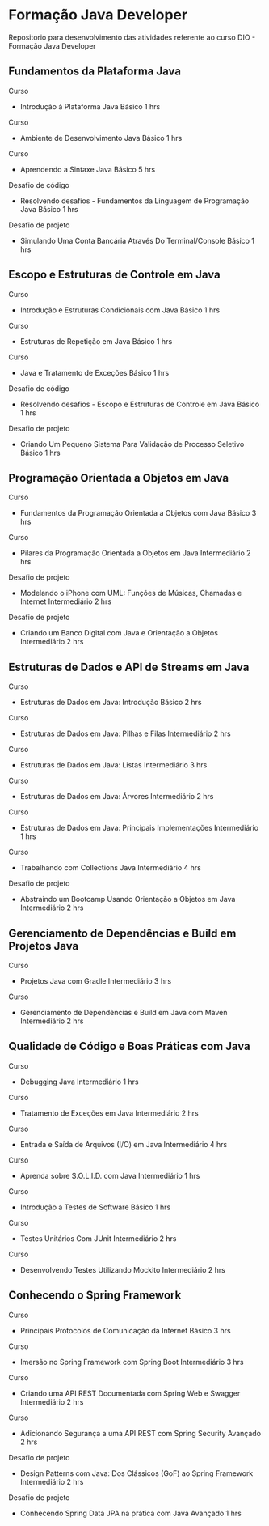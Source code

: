 # Formação Java Developer
Repositorio para desenvolvimento das atividades referente ao curso DIO - Formação Java Developer

## Fundamentos da Plataforma Java

Curso
- Introdução à Plataforma Java
Básico
1 hrs

Curso
- Ambiente de Desenvolvimento Java
Básico
1 hrs

Curso
- Aprendendo a Sintaxe Java
Básico
5 hrs

Desafio de código
- Resolvendo desafios - Fundamentos da Linguagem de Programação Java
Básico
1 hrs

Desafio de projeto
- Simulando Uma Conta Bancária Através Do Terminal/Console
Básico
1 hrs

## Escopo e Estruturas de Controle em Java

Curso
- Introdução e Estruturas Condicionais com Java
Básico
1 hrs

Curso
- Estruturas de Repetição em Java
Básico
1 hrs

Curso
- Java e Tratamento de Exceções
Básico
1 hrs

Desafio de código
- Resolvendo desafios - Escopo e Estruturas de Controle em Java
Básico
1 hrs

Desafio de projeto
- Criando Um Pequeno Sistema Para Validação de Processo Seletivo
Básico
1 hrs

## Programação Orientada a Objetos em Java

Curso
- Fundamentos da Programação Orientada a Objetos com Java
Básico
3 hrs

Curso
- Pilares da Programação Orientada a Objetos em Java
Intermediário
2 hrs

Desafio de projeto
- Modelando o iPhone com UML: Funções de Músicas, Chamadas e Internet
Intermediário
2 hrs

Desafio de projeto
- Criando um Banco Digital com Java e Orientação a Objetos
Intermediário
2 hrs

## Estruturas de Dados e API de Streams em Java

Curso
- Estruturas de Dados em Java: Introdução
Básico
2 hrs

Curso
- Estruturas de Dados em Java: Pilhas e Filas
Intermediário
2 hrs

Curso
- Estruturas de Dados em Java: Listas
Intermediário
3 hrs

Curso
- Estruturas de Dados em Java: Árvores
Intermediário
2 hrs

Curso
- Estruturas de Dados em Java: Principais Implementações
Intermediário
1 hrs

Curso
- Trabalhando com Collections Java
Intermediário
4 hrs

Desafio de projeto
- Abstraindo um Bootcamp Usando Orientação a Objetos em Java
Intermediário
2 hrs

## Gerenciamento de Dependências e Build em Projetos Java

Curso
- Projetos Java com Gradle
Intermediário
3 hrs

Curso
- Gerenciamento de Dependências e Build em Java com Maven
Intermediário
2 hrs

## Qualidade de Código e Boas Práticas com Java

Curso
- Debugging Java
Intermediário
1 hrs

Curso
- Tratamento de Exceções em Java
Intermediário
2 hrs

Curso
- Entrada e Saída de Arquivos (I/O) em Java
Intermediário
4 hrs

Curso
- Aprenda sobre S.O.L.I.D. com Java
Intermediário
1 hrs

Curso
- Introdução a Testes de Software
Básico
1 hrs

Curso
- Testes Unitários Com JUnit
Intermediário
2 hrs

Curso
- Desenvolvendo Testes Utilizando Mockito
Intermediário
2 hrs

## Conhecendo o Spring Framework

Curso
- Principais Protocolos de Comunicação da Internet
Básico
3 hrs

Curso
- Imersão no Spring Framework com Spring Boot
Intermediário
3 hrs

Curso
- Criando uma API REST Documentada com Spring Web e Swagger
Intermediário
2 hrs

Curso
- Adicionando Segurança a uma API REST com Spring Security
Avançado
2 hrs

Desafio de projeto
- Design Patterns com Java: Dos Clássicos (GoF) ao Spring Framework
Intermediário
2 hrs

Desafio de projeto
- Conhecendo Spring Data JPA na prática com Java
Avançado
1 hrs
